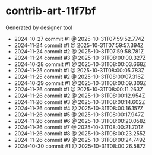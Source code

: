 # contrib-art-11f7bf
Generated by designer tool
- 2024-10-27 commit #1 @ 2025-10-31T07:59:52.774Z
- 2024-11-24 commit #1 @ 2025-10-31T07:59:57.394Z
- 2024-11-24 commit #2 @ 2025-10-31T07:59:58.781Z
- 2024-11-24 commit #3 @ 2025-10-31T08:00:00.327Z
- 2024-10-28 commit #1 @ 2025-10-31T08:00:03.668Z
- 2024-11-25 commit #1 @ 2025-10-31T08:00:05.783Z
- 2024-11-25 commit #2 @ 2025-10-31T08:00:07.316Z
- 2024-10-29 commit #1 @ 2025-10-31T08:00:09.309Z
- 2024-11-26 commit #1 @ 2025-10-31T08:00:11.263Z
- 2024-11-26 commit #2 @ 2025-10-31T08:00:12.954Z
- 2024-11-26 commit #3 @ 2025-10-31T08:00:14.602Z
- 2024-11-26 commit #4 @ 2025-10-31T08:00:16.157Z
- 2024-11-26 commit #5 @ 2025-10-31T08:00:17.947Z
- 2024-11-26 commit #6 @ 2025-10-31T08:00:20.058Z
- 2024-11-26 commit #7 @ 2025-10-31T08:00:21.701Z
- 2024-11-26 commit #8 @ 2025-10-31T08:00:23.255Z
- 2024-11-26 commit #9 @ 2025-10-31T08:00:24.749Z
- 2024-10-30 commit #1 @ 2025-10-31T08:00:26.587Z
